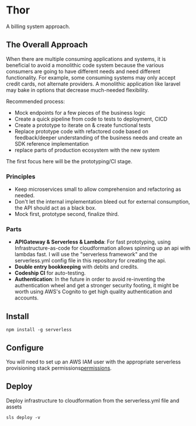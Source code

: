 # Thor
A billing system approach.


## The Overall Approach
When there are multiple consuming applications and systems, it is beneficial to avoid a monolithic code system because the various consumers are going to have different needs and need different functionality.  For example, some consuming systems may only accept credit cards, not alternate providers.  A monolithic application like laravel may bake in options that decrease much-needed flexibility.

Recommended process:

-  Mock endpoints for a few pieces of the business logic
- Create a quick pipeline from code to tests to deployment, CICD
- Create a prototype to iterate on & create functional tests 
- Replace prototype code with refactored code based on feedback/deeper understanding of the business needs and create an SDK reference implementation
- replace parts of production ecosystem with the new system

The first focus here will be the prototyping/CI stage.

### Principles
- Keep microservices small to allow comprehension and refactoring as needed.
- Don't let the internal implementation bleed out for external consumption, the API should act as a black box.
- Mock first, prototype second, finalize third.

### Parts
- **APIGateway & Serverless & Lambda**: For fast prototyping, using Infrastructure-as-code for cloudformation allows spinning up an api with lambdas fast.  I will use the "serverless framework" and the serverless.yml config file in this repository for creating the api.
- **Double entry bookkeeping** with debits and credits.
- **Codeship CI** for auto-testing.
- **Authentication**: In the future in order to avoid re-inventing the authentication wheel and get a stronger security footing, it might be worth using AWS's Cognito to get high quality authentication and accounts.

## Install

    npm install -g serverless

## Configure
You will need to set up an AWS IAM user with the appropriate serverless provisioning stack permissions[permissions](https://serverless.com/framework/docs/providers/aws/guide/credentials/).

## Deploy
Deploy infrastructure to cloudformation from the serverless.yml file and assets

    sls deploy -v